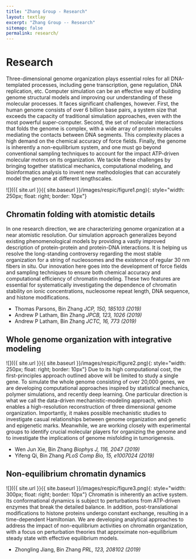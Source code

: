 ```yaml
---
title: "Zhang Group - Research"
layout: textlay
excerpt: "Zhang Group -- Research"
sitemap: false
permalink: research/
---
```


# Research


Three-dimensional genome organization plays essential roles for all DNA-templated processes, including gene transcription, gene regulation, DNA replication, etc. Computer simulation can be an effective way of building genome structural models and improving our understanding of these molecular processes. It faces significant challenges, however. First, the human genome consists of over 6 billion base pairs, a system size that exceeds the capacity of traditional simulation approaches, even with the most powerful super-computer.  Second, the set of molecular interactions that folds the genome is complex, with a wide array of protein molecules mediating the contacts between DNA segments. This complexity places a high demand on the chemical accuracy of force fields. Finally, the genome is inherently a non-equilibrium system, and one must go beyond conventional sampling techniques to account for the impact ATP-driven molecular motors on its organization.  We tackle these challenges by bringing together statistical mechanics, computational modeling, and bioinformatics analysis to invent new methodologies that can accurately model the genome at different lengthscales.


![]({{ site.url }}{{ site.baseurl }}/images/respic/figure1.png){: style="width: 250px; float: right; border: 10px"}
## Chromatin folding with atomistic details
In one research direction, we are characterizing genome organization at a near atomistic resolution. Our simulation approach generalizes beyond existing phenomenological models by providing a vastly improved description of protein-protein and protein-DNA interactions. It is helping us resolve the long-standing controversy regarding the most stable organization for a string of nucleosomes and the existence of regular 30 nm fibers in situ. Our innovation here goes into the development of force fields and sampling techniques to ensure both chemical accuracy and computational efficiency of chromatin modeling. These two features are essential for systematically investigating the dependence of chromatin stability on ionic concentrations, nucleosome repeat length, DNA sequence, and histone modifications. 

<ul style="overflow: hidden">
    <li> Thomas Parsons, Bin Zhang <i>JCP, 150, 185103 (2019)</i> </li>
    <li> Andrew P Latham, Bin Zhang <i>JPCB, 123, 1026 (2019)</i> </li>
    <li> Andrew P Latham, Bin Zhang <i>JCTC, 16, 773 (2019)</i> </li>
</ul>



## Whole genome organization with integrative modeling
![]({{ site.url }}{{ site.baseurl }}/images/respic/figure2.png){: style="width: 250px; float: right; border: 10px"}
Due to its high computational cost, the first-principles approach outlined above will be limited to study a single gene. To simulate the whole genome consisting of over 20,000 genes, we are developing computational approaches inspired by statistical mechanics, polymer simulations, and recently deep learning. One particular direction is what we call the data-driven mechanistic-modeling approach, which enables a high-resolution reconstruction of three dimensional genome organization. Importantly, it makes possible mechanistic studies to investigate casual relationships between genome organization and genetic and epigenetic marks. Meanwhile, we are working closely with experimental groups to identify crucial molecular players for organizing the genome and to investigate the implications of genome misfolding in tumorigenesis. 

<ul style="overflow: hidden">
    <li>Wen Jun Xie, Bin Zhang <i>Biophys J, 116, 2047 (2019)</i> </li>
    <li>Yifeng Qi, Bin Zhang <i>PLoS Comp Bio, 15, e1007024 (2019)</i> </li>
</ul>

## Non-equilibrium chromatin dynamics

![]({{ site.url }}{{ site.baseurl }}/images/respic/figure3.png){: style="width: 300px; float: right; border: 10px"}
Chromatin is inherently an active system. Its conformational dynamics is subject to perturbations from ATP-driven enzymes that break the detailed balance. In addition, post-translational modifications to histone proteins undergo constant exchange, resulting in a time-dependent Hamiltonian. We are developing analytical approaches to address the impact of non-equilibrium activities on chromatin organization, with a focus on perturbation theories that approximate non-equilibrium steady state with effective equilibrium models. 

<ul style="overflow: hidden">
    <li>Zhongling Jiang, Bin Zhang <i>PRL, 123, 208102 (2019)</i> </li>
</ul>
